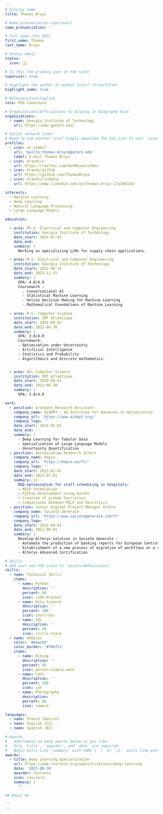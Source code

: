 ```yaml
---
# Display name
title: Thomas Bruys

# Name pronunciation (optional)
name_pronunciation: ''

# Full name (for SEO)
first_name: Thomas
last_name: Bruys

# Status emoji
status:
  icon: 🧑‍💻️

# Is this the primary user of the site?
superuser: true

# Highlight the author in author lists? (true/false)
highlight_name: true

# Role/position/tagline
role: PhD Candidate

# Organizations/Affiliations to display in Biography blox
organizations:
  - name: Georgia Institute of Technology
    url: https://www.gatech.edu/

# Social network links
# Need to use another icon? Simply download the SVG icon to your `assets/media/icons/` folder.
profiles:
  - icon: at-symbol
    url: 'mailto:thomas.bruys@gatech.edu'
    label: E-mail Thomas Bruys
  - icon: brands/x
    url: https://twitter.com/GetResearchDev
  - icon: brands/github
    url: https://github.com/ThomasBruys
  - icon: brands/linkedin
    url: https://www.linkedin.com/in/thomas-bruys-17a3861b8/

interests:
  - Machine Learning
  - Deep Learning
  - Natural Language Processing
  - Large Language Models

education:

  - area: Ph.D. Electrical and Computer Engineering
    institution: Georgia Institute of Technology
    date_start: 2024-01-01
    date_end: -
    summary: |
      Working on specializing LLMs for supply chain applications.

  - area: M.S. Electrical and Computer Engineering
    institution: Georgia Institute of Technology
    date_start: 2022-08-14
    date_end: 2023-12-15
    summary: |
      GPA: 4.0/4.0
      Coursework : 
        - Conversational AI
        - Statistical Machine Learning
        - Online Decision Making for Machine Learning
        - Mathematical Foundations of Machine Learning

  - area: M.S. Computer Science
    institution: IMT Atlantique
    date_start: 2021-09-01
    date_end: 2022-06-30
    summary: |
      GPA: 3.8/4.0
      Coursework:
      - Optimization under Uncertainty
      - Artificial Intelligence
      - Statistics and Probability
      - Algorithmics and discrete mathematics.


  - area: BSc Computer Science
    institution: IMT Atlantique
    date_start: 2020-09-01
    date_end: 2021-06-30
    summary: |
      GPA: 3.8/4.0

work:
  - position: Graduate Research Assistant
    company_name: AI4OPT - AI Institute for Advances in Optimization
    company_url: 'https://www.ai4opt.org/'
    company_logo: ''
    date_start: 2024-01-01
    date_end: ''
    summary: |
      - Deep Learning for Tabular Data
      - Specialization of Large Language Models
      - Uncertainty Quantification
  - position: Optimization Research Intern
    company_name: Hopia
    company_url: 'https://hopia.eu/fr/'
    company_logo: ''
    date_start: 2023-01-01
    date_end: 2023-07-01
    summary: |2-
      R&D optimization for staff scheduling in hospitals:
      - MILP formulation
      - Python Development using Gurobi
      - Creation of greedy heuristics
      - Comparisons between MILP and heuristics
  - position: Junior Digital Project Manager Intern
    company_name: Société Générale
    company_url: 'https://www.societegenerale.com/fr'
    company_logo: ''
    date_start: 2022-04-01
    date_end: 2022-08-01
    summary: |
      Develop Alteryx solution in Societe Generale :
      - Automate the production of banking reports for European Central Bank with Alteryx and Python
      - Establishment of a new process of migration of workflows on a server
      - Alteryx Advanced Certification

# Skills
# Add your own SVG icons to `assets/media/icons/`
skills:
  - name: Technical Skills
    items:
      - name: Python
        description: ''
        percent: 80
        icon: code-bracket
      - name: Data Science
        description: ''
        percent: 100
        icon: chart-bar
      - name: SQL
        description: ''
        percent: 40
        icon: circle-stack
  - name: Hobbies
    color: '#eeac02'
    color_border: '#f0bf23'
    items:
      - name: Hiking
        description: ''
        percent: 60
        icon: person-simple-walk
      - name: Cats
        description: ''
        percent: 100
        icon: cat
      - name: Photography
        description: ''
        percent: 80
        icon: camera

languages:
  - name: French (Native)
  - name: English (C1)
  - name: Spanish (B2)

# Awards.
#   Add/remove as many awards below as you like.
#   Only `title`, `awarder`, and `date` are required.
#   Begin multi-line `summary` with YAML's `|` or `|2-` multi-line prefix and indent 2 spaces below.
awards:
  - title: Deep Learning Specialization
    url: https://www.coursera.org/specializations/deep-learning
    date: '2023-06-30'
    awarder: Coursera
    icon: coursera
    summary: |
      ''

## About Me

''
---
```

